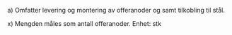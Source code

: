 a) Omfatter levering og montering av offeranoder og samt tilkobling til stål.

x) Mengden måles som antall offeranoder. Enhet: stk

